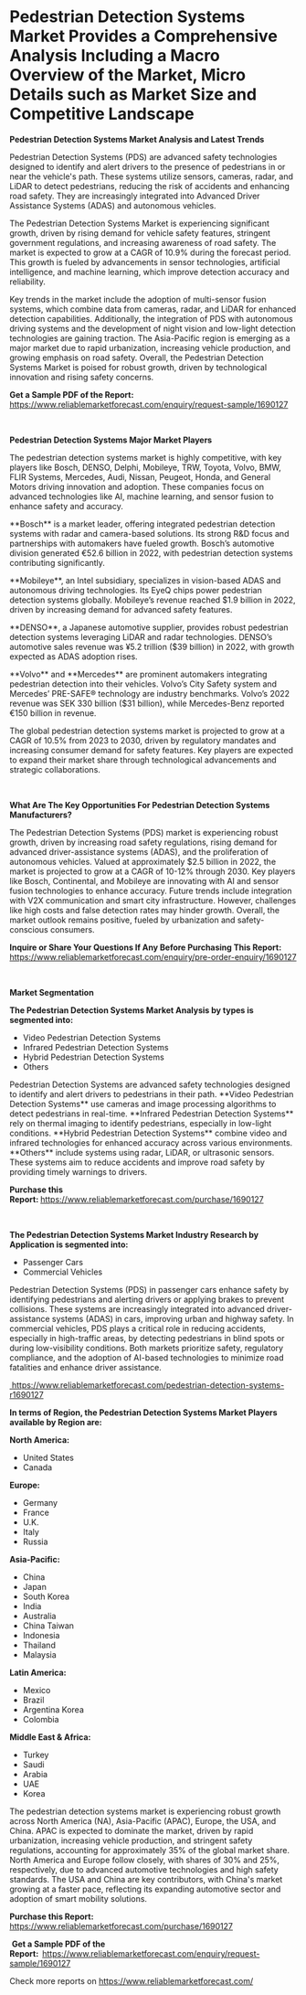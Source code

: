 <p><h1>Pedestrian Detection Systems Market Provides a Comprehensive Analysis Including a Macro Overview of the Market, Micro Details such as Market Size and Competitive Landscape</h1></p><p><strong>Pedestrian Detection Systems Market Analysis and Latest Trends</strong></p>
<p><p>Pedestrian Detection Systems (PDS) are advanced safety technologies designed to identify and alert drivers to the presence of pedestrians in or near the vehicle's path. These systems utilize sensors, cameras, radar, and LiDAR to detect pedestrians, reducing the risk of accidents and enhancing road safety. They are increasingly integrated into Advanced Driver Assistance Systems (ADAS) and autonomous vehicles.</p><p>The Pedestrian Detection Systems Market is experiencing significant growth, driven by rising demand for vehicle safety features, stringent government regulations, and increasing awareness of road safety. The market is expected to grow at a CAGR of 10.9% during the forecast period. This growth is fueled by advancements in sensor technologies, artificial intelligence, and machine learning, which improve detection accuracy and reliability.</p><p>Key trends in the market include the adoption of multi-sensor fusion systems, which combine data from cameras, radar, and LiDAR for enhanced detection capabilities. Additionally, the integration of PDS with autonomous driving systems and the development of night vision and low-light detection technologies are gaining traction. The Asia-Pacific region is emerging as a major market due to rapid urbanization, increasing vehicle production, and growing emphasis on road safety. Overall, the Pedestrian Detection Systems Market is poised for robust growth, driven by technological innovation and rising safety concerns.</p></p>
<p><strong>Get a Sample PDF of the Report:&nbsp;</strong> <a href="https://www.reliablemarketforecast.com/enquiry/request-sample/1690127?utm_campaign=1890&utm_medium=2&utm_source=Github&utm_content=ia&utm_term=23012025&utm_id=pedestrian-detection-systems">https://www.reliablemarketforecast.com/enquiry/request-sample/1690127</a></p>
<p>&nbsp;</p>
<p><strong>Pedestrian Detection Systems Major Market Players</strong></p>
<p><p>The pedestrian detection systems market is highly competitive, with key players like Bosch, DENSO, Delphi, Mobileye, TRW, Toyota, Volvo, BMW, FLIR Systems, Mercedes, Audi, Nissan, Peugeot, Honda, and General Motors driving innovation and adoption. These companies focus on advanced technologies like AI, machine learning, and sensor fusion to enhance safety and accuracy.</p><p>**Bosch** is a market leader, offering integrated pedestrian detection systems with radar and camera-based solutions. Its strong R&D focus and partnerships with automakers have fueled growth. Bosch’s automotive division generated €52.6 billion in 2022, with pedestrian detection systems contributing significantly.</p><p>**Mobileye**, an Intel subsidiary, specializes in vision-based ADAS and autonomous driving technologies. Its EyeQ chips power pedestrian detection systems globally. Mobileye’s revenue reached $1.9 billion in 2022, driven by increasing demand for advanced safety features.</p><p>**DENSO**, a Japanese automotive supplier, provides robust pedestrian detection systems leveraging LiDAR and radar technologies. DENSO’s automotive sales revenue was ¥5.2 trillion ($39 billion) in 2022, with growth expected as ADAS adoption rises.</p><p>**Volvo** and **Mercedes** are prominent automakers integrating pedestrian detection into their vehicles. Volvo’s City Safety system and Mercedes’ PRE-SAFE® technology are industry benchmarks. Volvo’s 2022 revenue was SEK 330 billion ($31 billion), while Mercedes-Benz reported €150 billion in revenue.</p><p>The global pedestrian detection systems market is projected to grow at a CAGR of 10.5% from 2023 to 2030, driven by regulatory mandates and increasing consumer demand for safety features. Key players are expected to expand their market share through technological advancements and strategic collaborations.</p></p>
<p>&nbsp;</p>
<p><strong>What Are The Key Opportunities For Pedestrian Detection Systems Manufacturers?</strong></p>
<p><p>The Pedestrian Detection Systems (PDS) market is experiencing robust growth, driven by increasing road safety regulations, rising demand for advanced driver-assistance systems (ADAS), and the proliferation of autonomous vehicles. Valued at approximately $2.5 billion in 2022, the market is projected to grow at a CAGR of 10-12% through 2030. Key players like Bosch, Continental, and Mobileye are innovating with AI and sensor fusion technologies to enhance accuracy. Future trends include integration with V2X communication and smart city infrastructure. However, challenges like high costs and false detection rates may hinder growth. Overall, the market outlook remains positive, fueled by urbanization and safety-conscious consumers.</p></p>
<p><strong>Inquire or Share Your Questions If Any Before Purchasing This Report:</strong> <a href="https://www.reliablemarketforecast.com/enquiry/pre-order-enquiry/1690127?utm_campaign=1890&utm_medium=2&utm_source=Github&utm_content=ia&utm_term=23012025&utm_id=pedestrian-detection-systems">https://www.reliablemarketforecast.com/enquiry/pre-order-enquiry/1690127</a></p>
<p>&nbsp;</p>
<p><strong>Market Segmentation</strong></p>
<p><strong>The Pedestrian Detection Systems Market Analysis by types is segmented into:</strong></p>
<p><ul><li>Video Pedestrian Detection Systems</li><li>Infrared Pedestrian Detection Systems</li><li>Hybrid Pedestrian Detection Systems</li><li>Others</li></ul></p>
<p><p>Pedestrian Detection Systems are advanced safety technologies designed to identify and alert drivers to pedestrians in their path. **Video Pedestrian Detection Systems** use cameras and image processing algorithms to detect pedestrians in real-time. **Infrared Pedestrian Detection Systems** rely on thermal imaging to identify pedestrians, especially in low-light conditions. **Hybrid Pedestrian Detection Systems** combine video and infrared technologies for enhanced accuracy across various environments. **Others** include systems using radar, LiDAR, or ultrasonic sensors. These systems aim to reduce accidents and improve road safety by providing timely warnings to drivers.</p></p>
<p><strong>Purchase this Report:&nbsp;</strong><a href="https://www.reliablemarketforecast.com/purchase/1690127?utm_campaign=1890&utm_medium=2&utm_source=Github&utm_content=ia&utm_term=23012025&utm_id=pedestrian-detection-systems">https://www.reliablemarketforecast.com/purchase/1690127</a></p>
<p>&nbsp;</p>
<p><strong>The Pedestrian Detection Systems Market Industry Research by Application is segmented into:</strong></p>
<p><ul><li>Passenger Cars</li><li>Commercial Vehicles</li></ul></p>
<p><p>Pedestrian Detection Systems (PDS) in passenger cars enhance safety by identifying pedestrians and alerting drivers or applying brakes to prevent collisions. These systems are increasingly integrated into advanced driver-assistance systems (ADAS) in cars, improving urban and highway safety. In commercial vehicles, PDS plays a critical role in reducing accidents, especially in high-traffic areas, by detecting pedestrians in blind spots or during low-visibility conditions. Both markets prioritize safety, regulatory compliance, and the adoption of AI-based technologies to minimize road fatalities and enhance driver assistance.</p></p>
<p><a href="https://www.reliablemarketforecast.com/pedestrian-detection-systems-r1690127?utm_campaign=1890&utm_medium=2&utm_source=Github&utm_content=ia&utm_term=23012025&utm_id=pedestrian-detection-systems">&nbsp;https://www.reliablemarketforecast.com/pedestrian-detection-systems-r1690127</a></p>
<p><strong>In terms of Region, the Pedestrian Detection Systems Market Players available by Region are:</strong></p>
<p>
    <p> <strong> North America: </strong>
        <ul>
            <li>United States</li>
            <li>Canada</li>
        </ul>
        </p> 
    <p> <strong> Europe: </strong>
        <ul>
            <li>Germany</li>
            <li>France</li>
            <li>U.K.</li>
            <li>Italy</li>
            <li>Russia</li>
        </ul>
        </p> 
    <p> <strong> Asia-Pacific: </strong>
        <ul>
            <li>China</li>
            <li>Japan</li>
            <li>South Korea</li>
            <li>India</li>
            <li>Australia</li>
            <li>China Taiwan</li>
            <li>Indonesia</li>
            <li>Thailand</li>
            <li>Malaysia</li>
        </ul>
        </p> 
    <p> <strong> Latin America: </strong>
        <ul>
            <li>Mexico</li>
            <li>Brazil</li>
            <li>Argentina Korea</li>
            <li>Colombia</li>
        </ul>
        </p> 
    <p> <strong> Middle East & Africa: </strong>
        <ul>
            <li>Turkey</li>
            <li>Saudi</li>
            <li>Arabia</li>
            <li>UAE</li>
            <li>Korea</li>
        </ul>
    </p>
    </p>
<p><p>The pedestrian detection systems market is experiencing robust growth across North America (NA), Asia-Pacific (APAC), Europe, the USA, and China. APAC is expected to dominate the market, driven by rapid urbanization, increasing vehicle production, and stringent safety regulations, accounting for approximately 35% of the global market share. North America and Europe follow closely, with shares of 30% and 25%, respectively, due to advanced automotive technologies and high safety standards. The USA and China are key contributors, with China's market growing at a faster pace, reflecting its expanding automotive sector and adoption of smart mobility solutions.</p></p>
<p><strong>Purchase this Report: </strong><a href="https://www.reliablemarketforecast.com/purchase/1690127?utm_campaign=1890&utm_medium=2&utm_source=Github&utm_content=ia&utm_term=23012025&utm_id=pedestrian-detection-systems">https://www.reliablemarketforecast.com/purchase/1690127</a></p>
<p>&nbsp;<strong>Get a Sample PDF of the Report:&nbsp;&nbsp;</strong><a href="https://www.reliablemarketforecast.com/enquiry/request-sample/1690127?utm_campaign=1890&utm_medium=2&utm_source=Github&utm_content=ia&utm_term=23012025&utm_id=pedestrian-detection-systems">https://www.reliablemarketforecast.com/enquiry/request-sample/1690127</a></p>
<p><strong></strong></p>
<p>Check more reports on <a href="https://www.reliablemarketforecast.com/?utm_campaign=1890&utm_medium=2&utm_source=Github&utm_content=ia&utm_term=23012025&utm_id=pedestrian-detection-systems">https://www.reliablemarketforecast.com/</a></p>
